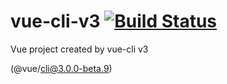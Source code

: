 # vue-cli-v3 [![Build Status](https://travis-ci.org/soft903/vue-cli-v3.svg?branch=master)](https://travis-ci.org/soft903/vue-cli-v3.svg?branch=master)

Vue project created by vue-cli v3

(@vue/cli@3.0.0-beta.9)
